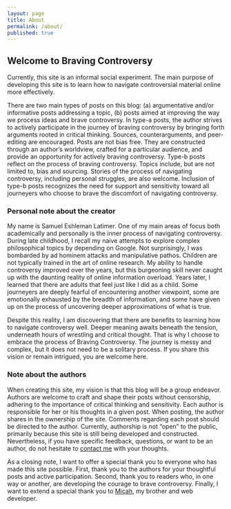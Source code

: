 ```yaml
---
layout: page
title: About
permalink: /about/
published: true
---
```

## Welcome to **Braving Controversy**

Currently, this site is an informal social experiment. The main purpose of developing this site is to learn how to navigate controversial material online more effectively. 

There are two main types of posts on this blog: (a) argumentative and/or informative posts addressing a topic, (b) posts aimed at improving the way we process ideas and brave controversy. In type-a posts, the author strives to actively participate in the journey of braving controversy by bringing forth arguments rooted in critical thinking. Sources, counterarguments, and peer-editing are encouraged. Posts are not bias free. They are constructed through an author’s worldview, crafted for a particular audience, and provide an opportunity for actively braving controversy. Type-b posts reflect on the process of braving controversy. Topics include, but are not limited to, bias and sourcing. Stories of the process of navigating controversy, including personal struggles, are also welcome. Inclusion of type-b posts recognizes the need for support and sensitivity toward all journeyers who choose to brave the discomfort of navigating controversy.

### Personal note about the creator
My name is Samuel Eshleman Latimer. One of my main areas of focus both academically and personally is the inner process of navigating controversy. During late childhood, I recall my naive attempts to explore complex philosophical topics by depending on Google. Not surprisingly, I was bombarded by ad hominem attacks and manipulative pathos. Children are not typically trained in the art of online research. My ability to handle controversy improved over the years, but this burgeoning skill never caught up with the daunting reality of online information overload. Years later, I learned that there are adults that feel just like I did as a child. Some journeyers are deeply fearful of encountering another viewpoint, some are emotionally exhausted by the breadth of information, and some have given up on the process of uncovering deeper approximations of what is true. 

Despite this reality, I am discovering that there are benefits to learning how to navigate controversy well. Deeper meaning awaits beneath the tension, underneath hours of wrestling and critical thought. That is why I choose to embrace the process of Braving Controversy. The journey is messy and complex, but it does not need to be a solitary process. If you share this vision or remain intrigued, you are welcome here.

### Note about the authors
When creating this site, my vision is that this blog will be a group endeavor. Authors are welcome to craft and shape their posts without censorship, adhering to the importance of critical thinking and sensitivity. Each author is responsible for her or his thoughts in a given post. When posting, the author shares in the ownership of the site. Comments regarding each post should be directed to the author. Currently, authorship is not “open” to the public, primarily because this site is still being developed and constructed. Nevertheless, if you have specific feedback, questions, or want to be an author, do not hesitate to [contact me](mailto:samuel.eshlemanlatimer@gmail.com) with your thoughts.

As a closing note, I want to offer a special thank you to everyone who has made this site possible. First, thank you to the authors for your thoughtful posts and active participation. Second, thank you to readers who, in one way or another, are developing the courage to brave controversy. Finally, I want to extend a special thank you to [Micah](https://micahjon.com/), my brother and web developer.


<script type="text/javascript" src="//downloads.mailchimp.com/js/signup-forms/popup/unique-methods/embed.js" data-dojo-config="usePlainJson: true, isDebug: false"></script><script type="text/javascript">window.dojoRequire(["mojo/signup-forms/Loader"], function(L) { L.start({"baseUrl":"mc.us19.list-manage.com","uuid":"e66ab67d894c54c620f0e79fa","lid":"231ca4a812","uniqueMethods":true}) })</script>
